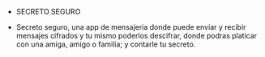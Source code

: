 * SECRETO SEGURO

* Secreto seguro, una app de mensajeria donde puede enviar y recibir mensajes cifrados y tu mismo poderlos descifrar, donde podras platicar con una amiga, amigo o familia; y contarle tu secreto.


